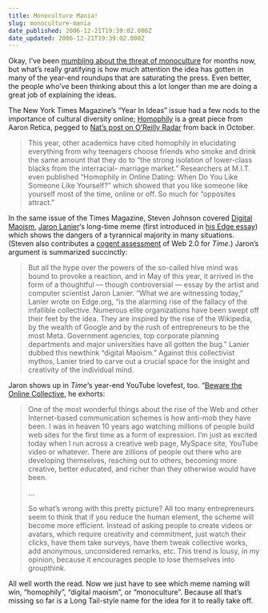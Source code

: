 ```yaml
---
title: Monoculture Mania!
slug: monoculture-mania
date_published: 2006-12-21T19:39:02.000Z
date_updated: 2006-12-21T19:39:02.000Z
---
```


Okay, I’ve been [mumbling about the threat of monoculture](http://www.dashes.com/admin/mt/mt-search.cgi?tag=monoculture&amp;blog_id=1) for months now, but what’s really gratifying is how much attention the idea has gotten in many of the year-end roundups that are saturating the press. Even better, the people who’ve been thinking about this a lot longer than me are doing a great job of explaining the ideas.

The New York Times Magazine’s “Year In Ideas” issue had a few nods to the importance of cultural diversity online; [Homophily](http://www.nytimes.com/2006/12/10/magazine/10Section2a.t-4.html?ei=5090&amp;en=61191386c1b8c92a&amp;ex=1323406800&amp;adxnnl=1&amp;partner=rssuserland&amp;emc=rss&amp;adxnnlx=1166740540-oL2am68NSh9tI2g0Gj2wiw) is a great piece from Aaron Retica, pegged to [Nat’s post on O’Reilly Radar](http://radar.oreilly.com/archives/2006/10/homophily_in_so.html) from back in October.

> This year, other academics have cited homophily in elucidating everything from why teenagers choose friends who smoke and drink the same amount that they do to “the strong isolation of lower-class blacks from the interracial- marriage market.” Researchers at M.I.T. even published “Homophily in Online Dating: When Do You Like Someone Like Yourself?” which showed that you like someone like yourself most of the time, online or off. So much for “opposites attract.”

In the same issue of the Times Magazine, Steven Johnson covered [Digital Maoism](http://www.nytimes.com/2006/12/10/magazine/10section1B.t-4.html?ex=1323406800&amp;en=bf839c2d570811eb&amp;ei=5090&amp;partner=rssuserland&amp;emc=rss), [Jaron Lanier](http://www.jaronlanier.com/)‘s long-time meme (first introduced in [his Edge essay](http://www.edge.org/3rd_culture/lanier06/lanier06_index.html)) which shows the dangers of a tyrannical majority in many situations. (Steven also contributes a [cogent assessment](http://www.time.com/time/magazine/article/0,9171,1570717,00.html) of Web 2.0 for *Time*.) Jaron’s argument is summarized succinctly:

> But all the hype over the powers of the so-called hive mind was bound to provoke a reaction, and in May of this year, it arrived in the form of a thoughtful — though controversial — essay by the artist and computer scientist Jaron Lanier. “What we are witnessing today,” Lanier wrote on Edge.org, “is the alarming rise of the fallacy of the infallible collective. Numerous elite organizations have been swept off their feet by the idea. They are inspired by the rise of the Wikipedia, by the wealth of Google and by the rush of entrepreneurs to be the most Meta. Government agencies, top corporate planning departments and major universities have all gotten the bug.” Lanier dubbed this newthink “digital Maoism.” Against this collectivist mythos, Lanier tried to carve out a crucial space for the insight and creativity of the individual mind.

Jaron shows up in *Time*‘s year-end YouTube lovefest, too. “[Beware the Online Collective](http://www.time.com/time/magazine/article/0,9171,1570745,00.html), he exhorts:

> One of the most wonderful things about the rise of the Web and other Internet-based communication schemes is how anti-mob they have been. I was in heaven 10 years ago watching millions of people build web sites for the first time as a form of expression. I’m just as excited today when I run across a creative web page, MySpace site, YouTube video or whatever. There are zillions of people out there who are developing themselves, reaching out to others, becoming more creative, better educated, and richer than they otherwise would have been.
> 
> …
> 
> So what’s wrong with this pretty picture? All too many entrepreneurs seem to think that if you reduce the human element, the scheme will become more efficient. Instead of asking people to create videos or avatars, which require creativity and commitment, just watch their clicks, have them take surveys, have them tweak collective works, add anonymous, unconsidered remarks, etc. This trend is lousy, in my opinion, because it encourages people to lose themselves into groupthink.

All well worth the read. Now we just have to see which meme naming will win, “homophily”, “digital maoism”, or “monoculture”. Because all that’s missing so far is a Long Tail-style name for the idea for it to really take off.
